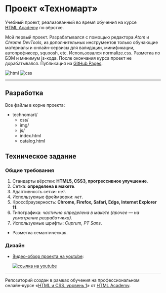 # Проект «Техномарт»

Учебный проект, реализованный во время обучения на курсе [HTML Academy](https://htmlacademy.ru) по вёрстке.

Мой первый проект. Разрабатывался с помощью редактора *Atom* и *Chrome DevTools*, из дополнительных инструментов только обучающие материалы и онлайн-сервисы для валидации, минификации, автопрефиксер, squoosh, etc. Использовался normalize.css. Разметка по БЭМ и минимум js-кода. После окончания курса проект не дорабатывался.
Публикация на [GitHub Pages](https://sflcn.github.io/technomart/).

![html](https://img.shields.io/badge/html-informational?style=flat&logo=HTML5&logoColor=e34f26&color=d3d3d3)
![css](https://img.shields.io/badge/css-informational?style=flat&logo=CSS3&logoColor=1572b6&color=d3d3d3)
<!-- ![JavaScript](https://img.shields.io/badge/JavaScript-informational?style=flat&logo=JavaScript&logoColor=f7df1e&color=d3d3d3) -->

---

## Разработка

Все файлы в корне проекта:

- technomart/
  - css/
  - img/
  - js/
  - index.html
  - catalog.html

## Техническое задание

### Общие требования

1. Стандарты вёрстки: **HTML5, CSS3, прогрессивное улучшение**.
2. Сетка: **определена в макете**.
3. Адаптивность сетки: *нет*.
4. Используемые фреймворки: *нет*.
5. Кроссбраузерность: **Chrome, Firefox, Safari, Edge, Internet Explorer 11**.
6. Типографика: *частично определена в макете (прочее — на усмотрение разработчика)*.
7. Используемые шрифты: *Cuprum, PT Sans*.

- Разметка семантическая.

### Дизайн

- [Видео-обзор проекта на youtube](https://www.youtube.com/watch?v=_mxp5wiOFyE):

  [![ссылка на youtube](https://img.youtube.com/vi/_mxp5wiOFyE/0.jpg)](https://www.youtube.com/watch?v=_mxp5wiOFyE)

---

Репозиторий создан в рамках обучения на профессиональном онлайн‑курсе «[HTML и CSS, уровень 1](https://htmlacademy.ru/intensive/htmlcss)» от [HTML Academy](https://htmlacademy.ru).
